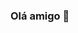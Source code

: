 ### Olá amigo 👋

<!--
**cyberscam/cyberscam** is a ✨ _special_ ✨ repository because its `README.md` (this file) appears on your GitHub profile.

Here are some ideas to get you started:

- 🔭 Atualmente trabalho com threat intelligence
- 🌱 Focado em todo aprendizado voltado para OSINT/Threat Intelligence
- 👯 Procuro colaborar com toda a comunidade open source.

-->
